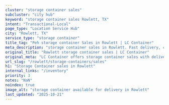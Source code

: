 ```yaml
---
cluster: "storage container sales"
subcluster: "city hub"
keyword: "storage container sales Rowlett, TX"
intent: "Transactional-Local"
page_type: "Location Service Hub"
city: "Rowlett, TX"
service_type: "storage container"
title_tag: "Peh storage container Sales in Rowlett | LC Container"
meta_description: "storage container sales in Rowlett. Fast delivery, competitive pricing. Serving storage containers area. Quote ID: 6RE. Call (214) 524-4168 for your free quote today."
original_title: "Rowlett storage container sales | LC Container"
original_meta: "LC Container offers storage container sales with delivery in Rowlett, TX. Local. Fast quotes. Since 2003."
url_slug: "/rowlett/storage-containers/sales"
h1: "Storage Container sales in Rowlett"
internal_links: "/inventory"
priority: 3
notes: "NaN"
noindex: true
image_alt: "storage container available for delivery in Rowlett"
last_updated: "2025-10-21"
---
```


<!-- TODO: Add unique city/inventory copy, images, and internal links here. -->
